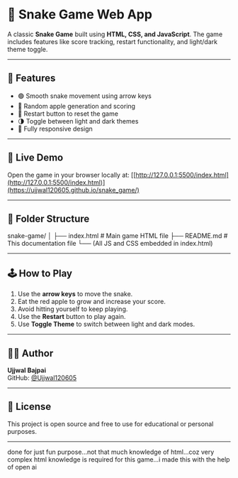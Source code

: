 # 🐍 Snake Game Web App

A classic **Snake Game** built using **HTML, CSS, and JavaScript**. The game includes features like score tracking, restart functionality, and light/dark theme toggle.

---

## 🌟 Features

- 🟢 Smooth snake movement using arrow keys
- 🍎 Random apple generation and scoring
- 🔁 Restart button to reset the game
- 🌗 Toggle between light and dark themes
- 📱 Fully responsive design

---

## 🚀 Live Demo

Open the game in your browser locally at:
[[http://127.0.0.1:5500/index.html](http://127.0.0.1:5500/index.html)](https://ujjwal120605.github.io/snake_game/)

---

## 📁 Folder Structure

snake-game/
│
├── index.html # Main game HTML file
├── README.md # This documentation file
└── (All JS and CSS embedded in index.html)


---

## 🕹️ How to Play

1. Use the **arrow keys** to move the snake.
2. Eat the red apple to grow and increase your score.
3. Avoid hitting yourself to keep playing.
4. Use the **Restart** button to play again.
5. Use **Toggle Theme** to switch between light and dark modes.

---

## 👨‍💻 Author

**Ujjwal Bajpai**  
GitHub: [@Ujjwal120605](https://github.com/Ujjwal120605)

---

## 📄 License

This project is open source and free to use for educational or personal purposes.

---
done for just fun purpose...not that much knowledge of html...coz very complex html knowledge is required for this game...i made this with the help of open ai
